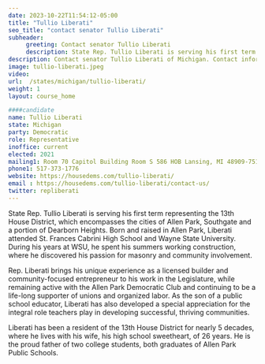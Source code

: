 ```yaml
---
date: 2023-10-22T11:54:12-05:00
title: "Tullio Liberati"
seo_title: "contact senator Tullio Liberati"
subheader:
     greeting: Contact senator Tullio Liberati
     description: State Rep. Tullio Liberati is serving his first term representing the 13th House District. Born and raised in Allen Park, Liberati attended St. Frances Cabrini High School and Wayne State University. During his years at WSU, he spent his summers working construction, where he discovered his passion for masonry and community involvement.
description: Contact senator Tullio Liberati of Michigan. Contact information for Tullio Liberati includes email address, phone number, and mailing address.
image: tullio-liberati.jpeg
video:
url:  /states/michigan/tullio-liberati/
weight: 1
layout: course_home

####candidate
name: Tullio Liberati
state: Michigan
party: Democratic
role: Representative
inoffice: current
elected: 2021
mailing1: Room 70 Capitol Building Room S 586 HOB Lansing, MI 48909-7514
phone1: 517-373-1776
website: https://housedems.com/tullio-liberati/
email : https://housedems.com/tullio-liberati/contact-us/
twitter: repliberati
---
```


State Rep. Tullio Liberati is serving his first term representing the 13th House District, which encompasses the cities of Allen Park, Southgate and a portion of Dearborn Heights. Born and raised in Allen Park, Liberati attended St. Frances Cabrini High School and Wayne State University. During his years at WSU, he spent his summers working construction, where he discovered his passion for masonry and community involvement.

Rep. Liberati brings his unique experience as a licensed builder and community-focused entrepreneur to his work in the Legislature, while remaining active with the Allen Park Democratic Club and continuing to be a life-long supporter of unions and organized labor. As the son of a public school educator, Liberati has also developed a special appreciation for the integral role teachers play in developing successful, thriving communities.

Liberati has been a resident of the 13th House District for nearly 5 decades, where he lives with his wife, his high school sweetheart, of 26 years. He is the proud father of two college students, both graduates of Allen Park Public Schools.

